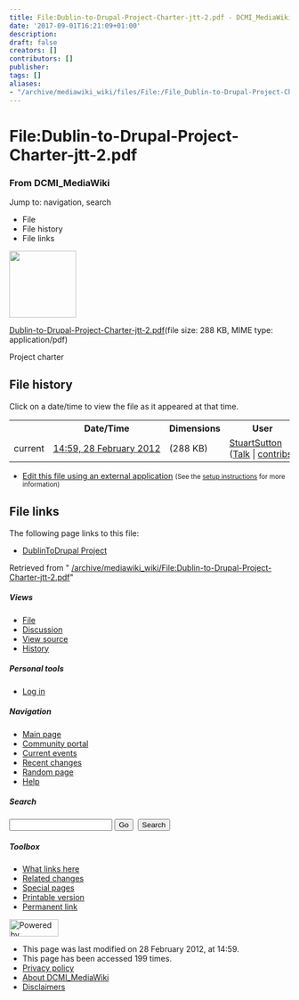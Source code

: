 ```yaml
---
title: File:Dublin-to-Drupal-Project-Charter-jtt-2.pdf - DCMI_MediaWiki
date: '2017-09-01T16:21:09+01:00'
description: 
draft: false
creators: []
contributors: []
publisher: 
tags: []
aliases:
- "/archive/mediawiki_wiki/files/File:/File_Dublin-to-Drupal-Project-Charter-jtt-2.pdf.html"
---
```


<a id="top"></a>
# File:Dublin-to-Drupal-Project-Charter-jtt-2.pdf

### From DCMI\_MediaWiki

Jump to: navigation, search
<!-- start content -->
- File
- File history
- File links

 [<img alt="" src="/skins/common/images/icons/fileicon-pdf.png" width="120" height="120">](/archive/mediawiki_wiki/files/Dublin-to-Drupal-Project-Charter-jtt-2.pdf)

[Dublin-to-Drupal-Project-Charter-jtt-2.pdf](/archive/mediawiki_wiki/files/Dublin-to-Drupal-Project-Charter-jtt-2.pdf "Dublin-to-Drupal-Project-Charter-jtt-2.pdf")‎(file size: 288 KB, MIME type: application/pdf)

Project charter

<!-- 
NewPP limit report
Preprocessor node count: 1/1000000
Post-expand include size: 0/2097152 bytes
Template argument size: 0/2097152 bytes
Expensive parser function count: 0/100
-->
## File history

Click on a date/time to view the file as it appeared at that time.

<table class="wikitable filehistory">
  <tr>
    <td></td>
    <th>Date/Time</th>
    <th>Dimensions</th>
    <th>User</th>
    <th>Comment</th>
  </tr>
  <tr>
    <td>current</td>
    <td class="filehistory-selected" style="white-space: nowrap;"><a href="/archive/mediawiki_wiki/files/Dublin-to-Drupal-Project-Charter-jtt-2.pdf">14:59, 28 February 2012</a></td>
    <td> <span style="white-space: nowrap;">(288 KB)</span>
    </td>
    <td>
      <a href="/index.php?title=User:StuartSutton&amp;action=edit&amp;redlink=1" class="new mw-userlink" title="User:StuartSutton (page does not exist)">StuartSutton</a> <span style="white-space: nowrap;"> <span class="mw-usertoollinks">(<a href="/index.php?title=User_talk:StuartSutton&amp;action=edit&amp;redlink=1" class="new" title="User talk:StuartSutton (page does not exist)">Talk</a> | <a href="/index.php/Special:Contributions/StuartSutton" title="Special:Contributions/StuartSutton">contribs</a>)</span></span>
    </td>
    <td> <span class="comment">(Project charter)</span>
    </td>
  </tr>
</table>

  

- [Edit this file using an external application](/index.php?title=File:Dublin-to-Drupal-Project-Charter-jtt-2.pdf&action=edit&externaledit=true&mode=file "File:Dublin-to-Drupal-Project-Charter-jtt-2.pdf") <small>(See the <a href="http://www.mediawiki.org/wiki/Manual:External_editors" class="external text" rel="nofollow">setup instructions</a> for more information)</small>

## File links

The following page links to this file:

- [DublinToDrupal Project](/index.php/DublinToDrupal_Project "DublinToDrupal Project")

Retrieved from " [/archive/mediawiki_wiki/File:Dublin-to-Drupal-Project-Charter-jtt-2.pdf](/archive/mediawiki_wiki/files/File:/File:Dublin-to-Drupal-Project-Charter-jtt-2.pdf.html)"

<!-- end content -->

##### Views

- [File](/archive/mediawiki_wiki/files/File:/File:Dublin-to-Drupal-Project-Charter-jtt-2.pdf.html "View the file page [c]")
- [Discussion](/index.php?title=File_talk:Dublin-to-Drupal-Project-Charter-jtt-2.pdf&action=edit&redlink=1 "Discussion about the content page [t]")
- [View source](/index.php?title=File:Dublin-to-Drupal-Project-Charter-jtt-2.pdf&action=edit "This page is protected.
You can view its source [e]")
- [History](/index.php?title=File:Dublin-to-Drupal-Project-Charter-jtt-2.pdf&action=history "Past revisions of this page [h]")

##### Personal tools

- [Log in](/index.php?title=Special:UserLogin&returnto=File:Dublin-to-Drupal-Project-Charter-jtt-2.pdf "You are encouraged to log in; however, it is not mandatory [o]")

<script type="text/javascript"> if (window.isMSIE55) fixalpha(); </script>

##### Navigation

- [Main page](/index.php/Main_Page "Visit the main page [z]")
- [Community portal](/index.php/DCMI_MediaWiki:Community_portal "About the project, what you can do, where to find things")
- [Current events](/index.php/DCMI_MediaWiki:Current_events "Find background information on current events")
- [Recent changes](/index.php/Special:RecentChanges "The list of recent changes in the wiki [r]")
- [Random page](/index.php/Special:Random "Load a random page [x]")
- [Help](/index.php/Help:Contents "The place to find out")

##### <label for="searchInput">Search</label>

<form action="/index.php" id="searchform">
				<input type="hidden" name="title" value="Special:Search">
				<input id="searchInput" title="Search DCMI_MediaWiki" accesskey="f" type="search" name="search">
				<input type="submit" name="go" class="searchButton" id="searchGoButton" value="Go" title="Go to a page with this exact name if exists"> 
				<input type="submit" name="fulltext" class="searchButton" id="mw-searchButton" value="Search" title="Search the pages for this text">
			</form>

##### Toolbox

- [What links here](/index.php/Special:WhatLinksHere/File:Dublin-to-Drupal-Project-Charter-jtt-2.pdf "List of all wiki pages that link here [j]")
- [Related changes](/index.php/Special:RecentChangesLinked/File:Dublin-to-Drupal-Project-Charter-jtt-2.pdf "Recent changes in pages linked from this page [k]")
- [Special pages](/index.php/Special:SpecialPages "List of all special pages [q]")
- [Printable version](/index.php?title=File:Dublin-to-Drupal-Project-Charter-jtt-2.pdf&printable=yes "Printable version of this page [p]")
- [Permanent link](/index.php?title=File:Dublin-to-Drupal-Project-Charter-jtt-2.pdf&oldid=2758 "Permanent link to this revision of the page")

<!-- end of the left (by default at least) column -->

 [<img src="/skins/common/images/poweredby_mediawiki_88x31.png" height="31" width="88" alt="Powered by MediaWiki">](http://www.mediawiki.org/)

- This page was last modified on 28 February 2012, at 14:59.
- This page has been accessed 199 times.
- [Privacy policy](/index.php/DCMI_MediaWiki:Privacy_policy "DCMI MediaWiki:Privacy policy")
- [About DCMI\_MediaWiki](/index.php/DCMI_MediaWiki:About "DCMI MediaWiki:About")
- [Disclaimers](/index.php/DCMI_MediaWiki:General_disclaimer "DCMI MediaWiki:General disclaimer")

<script>if (window.runOnloadHook) runOnloadHook();</script><!-- Served in 0.448 secs. -->
